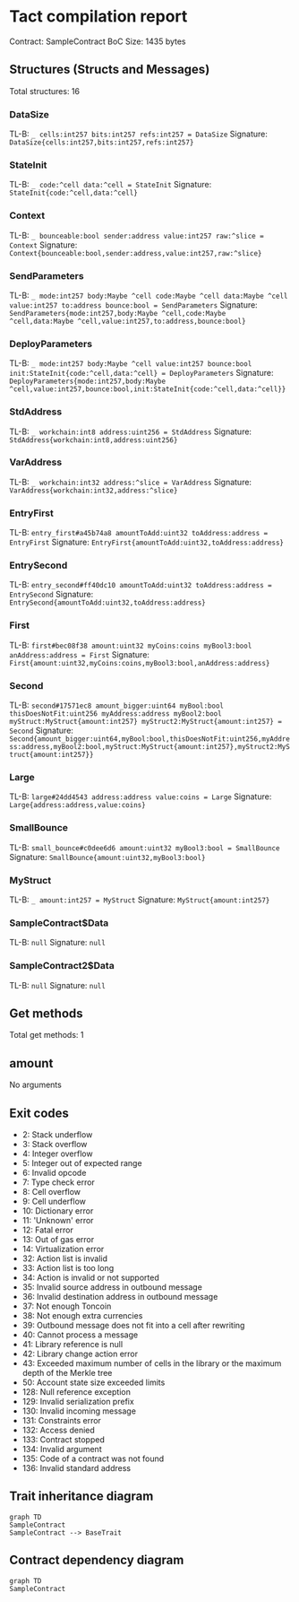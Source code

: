 # Tact compilation report

Contract: SampleContract
BoC Size: 1435 bytes

## Structures (Structs and Messages)

Total structures: 16

### DataSize

TL-B: `_ cells:int257 bits:int257 refs:int257 = DataSize`
Signature: `DataSize{cells:int257,bits:int257,refs:int257}`

### StateInit

TL-B: `_ code:^cell data:^cell = StateInit`
Signature: `StateInit{code:^cell,data:^cell}`

### Context

TL-B: `_ bounceable:bool sender:address value:int257 raw:^slice = Context`
Signature: `Context{bounceable:bool,sender:address,value:int257,raw:^slice}`

### SendParameters

TL-B: `_ mode:int257 body:Maybe ^cell code:Maybe ^cell data:Maybe ^cell value:int257 to:address bounce:bool = SendParameters`
Signature: `SendParameters{mode:int257,body:Maybe ^cell,code:Maybe ^cell,data:Maybe ^cell,value:int257,to:address,bounce:bool}`

### DeployParameters

TL-B: `_ mode:int257 body:Maybe ^cell value:int257 bounce:bool init:StateInit{code:^cell,data:^cell} = DeployParameters`
Signature: `DeployParameters{mode:int257,body:Maybe ^cell,value:int257,bounce:bool,init:StateInit{code:^cell,data:^cell}}`

### StdAddress

TL-B: `_ workchain:int8 address:uint256 = StdAddress`
Signature: `StdAddress{workchain:int8,address:uint256}`

### VarAddress

TL-B: `_ workchain:int32 address:^slice = VarAddress`
Signature: `VarAddress{workchain:int32,address:^slice}`

### EntryFirst

TL-B: `entry_first#a45b74a8 amountToAdd:uint32 toAddress:address = EntryFirst`
Signature: `EntryFirst{amountToAdd:uint32,toAddress:address}`

### EntrySecond

TL-B: `entry_second#ff40dc10 amountToAdd:uint32 toAddress:address = EntrySecond`
Signature: `EntrySecond{amountToAdd:uint32,toAddress:address}`

### First

TL-B: `first#bec08f38 amount:uint32 myCoins:coins myBool3:bool anAddress:address = First`
Signature: `First{amount:uint32,myCoins:coins,myBool3:bool,anAddress:address}`

### Second

TL-B: `second#17571ec8 amount_bigger:uint64 myBool:bool thisDoesNotFit:uint256 myAddress:address myBool2:bool myStruct:MyStruct{amount:int257} myStruct2:MyStruct{amount:int257} = Second`
Signature: `Second{amount_bigger:uint64,myBool:bool,thisDoesNotFit:uint256,myAddress:address,myBool2:bool,myStruct:MyStruct{amount:int257},myStruct2:MyStruct{amount:int257}}`

### Large

TL-B: `large#24dd4543 address:address value:coins = Large`
Signature: `Large{address:address,value:coins}`

### SmallBounce

TL-B: `small_bounce#c0dee6d6 amount:uint32 myBool3:bool = SmallBounce`
Signature: `SmallBounce{amount:uint32,myBool3:bool}`

### MyStruct

TL-B: `_ amount:int257 = MyStruct`
Signature: `MyStruct{amount:int257}`

### SampleContract$Data

TL-B: `null`
Signature: `null`

### SampleContract2$Data

TL-B: `null`
Signature: `null`

## Get methods

Total get methods: 1

## amount

No arguments

## Exit codes

- 2: Stack underflow
- 3: Stack overflow
- 4: Integer overflow
- 5: Integer out of expected range
- 6: Invalid opcode
- 7: Type check error
- 8: Cell overflow
- 9: Cell underflow
- 10: Dictionary error
- 11: 'Unknown' error
- 12: Fatal error
- 13: Out of gas error
- 14: Virtualization error
- 32: Action list is invalid
- 33: Action list is too long
- 34: Action is invalid or not supported
- 35: Invalid source address in outbound message
- 36: Invalid destination address in outbound message
- 37: Not enough Toncoin
- 38: Not enough extra currencies
- 39: Outbound message does not fit into a cell after rewriting
- 40: Cannot process a message
- 41: Library reference is null
- 42: Library change action error
- 43: Exceeded maximum number of cells in the library or the maximum depth of the Merkle tree
- 50: Account state size exceeded limits
- 128: Null reference exception
- 129: Invalid serialization prefix
- 130: Invalid incoming message
- 131: Constraints error
- 132: Access denied
- 133: Contract stopped
- 134: Invalid argument
- 135: Code of a contract was not found
- 136: Invalid standard address

## Trait inheritance diagram

```mermaid
graph TD
SampleContract
SampleContract --> BaseTrait
```

## Contract dependency diagram

```mermaid
graph TD
SampleContract
```
